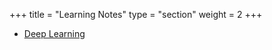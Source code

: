 +++
title = "Learning Notes"
type = "section"
weight = 2
+++

- [Deep Learning](/learning_notes/dl/)